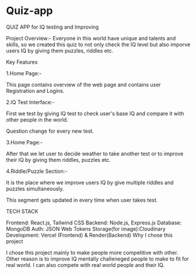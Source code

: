 # Quiz-app

QUIZ APP for IQ testing and Improving

Project Overview:- Everyone in this world have unique and talents and skills, so we created this quiz to not only check the IQ level but also imporve users IQ by giving them puzzles, riddles etc.

Key Features

1.Home Page:-

This page contains overview of the web page and contains user Registration and Logins.

2.IQ Test Interface:-

First we test by giving IQ test to check user's base IQ and compare it with other people in the world.

Question change for every new test.

3.Home Page:-

After that we let user to decide weather to take another test or to improve their IQ by giving them riddles, puzzles etc.

4.Riddle/Puzzle Section:-

It is the place where we improve users IQ by give multiple riddles and puzzles simultaneously.

This segment gets updated in every time when user takes test.

TECH STACK

Frontend: React.js, Tailwind CSS
Backend: Node.js, Express.js
Database: MongoDB
Auth: JSON Web Tokens
Storage(for image):Cloudinary
Development: Vercel (Frontend) & Render(Backend)
Why I chose this project

I chose this project mainly to make people more competitive with other.
Other reason is to improve IQ mentally challeneged people to make to fit for real world.
I can also compete with real world people and their IQ.
